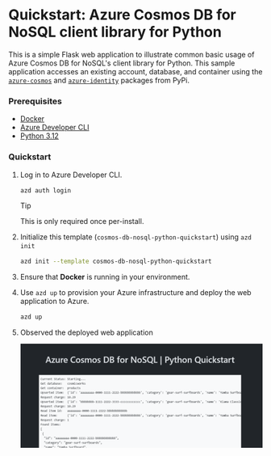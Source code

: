 <!--
---
page_type: sample
name: "Quickstart: Azure Cosmos DB for NoSQL and Azure SDK for Python"
description: This is a simple Flask web application to illustrate common basic usage of Azure Cosmos DB for NoSQL and the Azure SDK for Python.
urlFragment: template
languages:
- python
- azdeveloper
products:
- azure-cosmos-db
---
-->

# Quickstart: Azure Cosmos DB for NoSQL client library for Python

This is a simple Flask web application to illustrate common basic usage of Azure Cosmos DB for NoSQL's client library for Python. This sample application accesses an existing account, database, and container using the [`azure-cosmos`](https://pypi.org/project/azure-cosmos/) and [`azure-identity`](https://pypi.org/project/azure-identity/) packages from PyPi.

### Prerequisites

- [Docker](https://www.docker.com/)
- [Azure Developer CLI](https://aka.ms/azd-install)
- [Python 3.12](https://www.python.org/downloads/)

### Quickstart

1. Log in to Azure Developer CLI.

    ```bash
    azd auth login
    ```

    > [!TIP]
    > This is only required once per-install.

1. Initialize this template (`cosmos-db-nosql-python-quickstart`) using `azd init`

    ```bash
    azd init --template cosmos-db-nosql-python-quickstart
    ```

1. Ensure that **Docker** is running in your environment.

1. Use `azd up` to provision your Azure infrastructure and deploy the web application to Azure.

    ```bash
    azd up
    ```

1. Observed the deployed web application

    ![Screenshot of the deployed web application.](assets/web.png)

